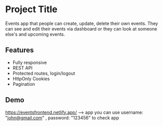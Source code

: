 # Project Title

Events app that people can create, update, delete their own events. They can see and edit their events via dashboard or they can look at someone else's and upcoming events.

## Features

- Fully responsive
- REST API
- Protected routes, login/logout
- HttpOnly Cookies
- Pagination

## Demo

https://eventsfrontend.netlify.app/ --> app
you can use
username: "john@gmail.com" , password: "123456"
to check app
